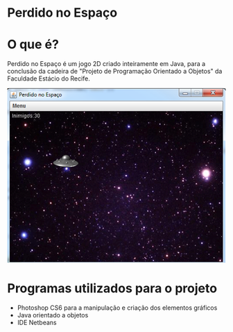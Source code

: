 # Perdido no Espaço

# O que é?

Perdido no Espaço é um jogo 2D criado inteiramente em Java, para a conclusão da cadeira de "Projeto de Programação Orientado a Objetos" da Faculdade Estácio do Recife.

![PrintScreen Perdido no Espaço](https://github.com/fjuriolli/perdidonoespaco/blob/master/perdidonoespaco.png "Printscreen Perdido no Espaço")

# Programas utilizados para o projeto


  - Photoshop CS6 para a manipulação e criação dos elementos gráficos
  - Java orientado a objetos
  - IDE Netbeans
